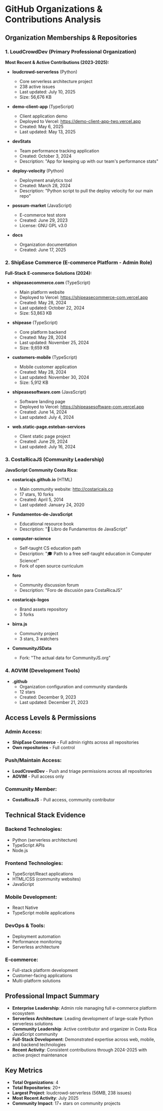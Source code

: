 # GitHub Organizations & Contributions Analysis

## Organization Memberships & Repositories

### 1. LoudCrowdDev (Primary Professional Organization)
**Most Recent & Active Contributions (2023-2025):**

- **loudcrowd-serverless** (Python)
  - Core serverless architecture project
  - 238 active issues
  - Last updated: July 10, 2025
  - Size: 56,676 KB

- **demo-client-app** (TypeScript)
  - Client application demo
  - Deployed to Vercel: https://demo-client-app-two.vercel.app
  - Created: May 6, 2025
  - Last updated: May 13, 2025

- **devStats**
  - Team performance tracking application
  - Created: October 3, 2024
  - Description: "App for keeping up with our team's performance stats"

- **deploy-velocity** (Python)
  - Deployment analytics tool
  - Created: March 28, 2024
  - Description: "Python script to pull the deploy velocity for our main repo"

- **possum-market** (JavaScript)
  - E-commerce test store
  - Created: June 29, 2023
  - License: GNU GPL v3.0

- **docs**
  - Organization documentation
  - Created: June 17, 2025

### 2. ShipEase Commerce (E-commerce Platform - Admin Role)
**Full-Stack E-commerce Solutions (2024):**

- **shipeasecommerce.com** (TypeScript)
  - Main platform website
  - Deployed to Vercel: https://shipeasecommerce-com.vercel.app
  - Created: May 28, 2024
  - Last updated: October 22, 2024
  - Size: 53,863 KB

- **shipease** (TypeScript)
  - Core platform backend
  - Created: May 28, 2024
  - Last updated: November 25, 2024
  - Size: 9,659 KB

- **customers-mobile** (TypeScript)
  - Mobile customer application
  - Created: May 28, 2024
  - Last updated: November 30, 2024
  - Size: 5,912 KB

- **shipeasesoftware.com** (JavaScript)
  - Software landing page
  - Deployed to Vercel: https://shipeasesoftware-com.vercel.app
  - Created: June 14, 2024
  - Last updated: July 4, 2024

- **web.static-page.esteban-services**
  - Client static page project
  - Created: June 29, 2024
  - Last updated: July 16, 2024

### 3. CostaRicaJS (Community Leadership)
**JavaScript Community Costa Rica:**

- **costaricajs.github.io** (HTML)
  - Main community website: http://costaricajs.co
  - 17 stars, 10 forks
  - Created: April 5, 2014
  - Last updated: January 24, 2020

- **Fundamentos-de-JavaScript**
  - Educational resource book
  - Description: "🌱 Libro de Fundamentos de JavaScript"

- **computer-science**
  - Self-taught CS education path
  - Description: "🎓 Path to a free self-taught education in Computer Science!"
  - Fork of open source curriculum

- **foro**
  - Community discussion forum
  - Description: "Foro de discusión para CostaRicaJS"

- **costaricajs-logos**
  - Brand assets repository
  - 3 forks

- **birra.js**
  - Community project
  - 3 stars, 3 watchers

- **CommunityJSData**
  - Fork: "The actual data for CommunityJS.org"

### 4. AOVIM (Development Tools)
- **.github**
  - Organization configuration and community standards
  - 12 stars
  - Created: December 9, 2023
  - Last updated: December 21, 2023

## Access Levels & Permissions

### Admin Access:
- **ShipEase Commerce** - Full admin rights across all repositories
- **Own repositories** - Full control

### Push/Maintain Access:
- **LoudCrowdDev** - Push and triage permissions across all repositories
- **AOVIM** - Pull access only

### Community Member:
- **CostaRicaJS** - Pull access, community contributor

## Technical Stack Evidence

### Backend Technologies:
- Python (serverless architecture)
- TypeScript APIs
- Node.js

### Frontend Technologies:
- TypeScript/React applications
- HTML/CSS (community websites)
- JavaScript

### Mobile Development:
- React Native
- TypeScript mobile applications

### DevOps & Tools:
- Deployment automation
- Performance monitoring
- Serverless architecture

### E-commerce:
- Full-stack platform development
- Customer-facing applications
- Multi-platform solutions

## Professional Impact Summary

- **Enterprise Leadership**: Admin role managing full e-commerce platform ecosystem
- **Serverless Architecture**: Leading development of large-scale Python serverless solutions
- **Community Leadership**: Active contributor and organizer in Costa Rica JavaScript community
- **Full-Stack Development**: Demonstrated expertise across web, mobile, and backend technologies
- **Recent Activity**: Consistent contributions through 2024-2025 with active project maintenance

## Key Metrics
- **Total Organizations**: 4
- **Total Repositories**: 20+
- **Largest Project**: loudcrowd-serverless (56MB, 238 issues)
- **Most Recent Activity**: July 2025
- **Community Impact**: 17+ stars on community projects